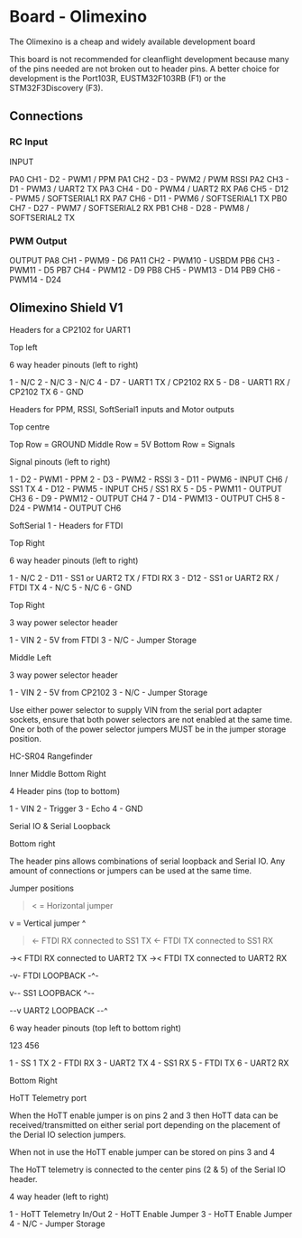# Board - Olimexino

The Olimexino is a cheap and widely available development board

This board is not recommended for cleanflight development because many of the pins needed are not broken out to header pins.  A better choice for development is the Port103R, EUSTM32F103RB (F1) or the STM32F3Discovery (F3).

## Connections

### RC Input

INPUT

PA0 CH1 - D2  - PWM1 / PPM
PA1 CH2 - D3  - PWM2 / PWM RSSI
PA2 CH3 - D1  - PWM3 / UART2 TX
PA3 CH4 - D0  - PWM4 / UART2 RX
PA6 CH5 - D12 - PWM5 / SOFTSERIAL1 RX
PA7 CH6 - D11 - PWM6 / SOFTSERIAL1 TX
PB0 CH7 - D27 - PWM7 / SOFTSERIAL2 RX
PB1 CH8 - D28 - PWM8 / SOFTSERIAL2 TX

### PWM Output

OUTPUT
PA8  CH1 - PWM9  - D6
PA11 CH2 - PWM10 - USBDM
PB6  CH3 - PWM11 - D5
PB7  CH4 - PWM12 - D9
PB8  CH5 - PWM13 - D14
PB9  CH6 - PWM14 - D24

## Olimexino Shield V1

Headers for a CP2102 for UART1

Top left

6 way header pinouts (left to right)

1 - N/C
2 - N/C
3 - N/C
4 - D7 - UART1 TX / CP2102 RX
5 - D8 - UART1 RX / CP2102 TX
6 - GND

Headers for PPM, RSSI, SoftSerial1 inputs and Motor outputs

Top centre

Top Row = GROUND
Middle Row = 5V
Bottom Row = Signals

Signal pinouts (left to right)

1 - D2  - PWM1 - PPM
2 - D3  - PWM2 - RSSI
3 - D11 - PWM6  - INPUT CH6 / SS1 TX
4 - D12 - PWM5  - INPUT CH5 / SS1 RX
5 - D5  - PWM11 - OUTPUT CH3
6 - D9  - PWM12 - OUTPUT CH4
7 - D14 - PWM13 - OUTPUT CH5
8 - D24 - PWM14 - OUTPUT CH6


SoftSerial 1 - Headers for FTDI

Top Right

6 way header pinouts (left to right)

1 - N/C
2 - D11 - SS1 or UART2 TX / FTDI RX
3 - D12 - SS1 or UART2 RX / FTDI TX
4 - N/C
5 - N/C
6 - GND

Top Right

3 way power selector header

1 - VIN
2 - 5V from FTDI
3 - N/C - Jumper Storage

Middle Left

3 way power selector header

1 - VIN
2 - 5V from CP2102
3 - N/C - Jumper Storage

Use either power selector to supply VIN from the serial port adapter sockets, ensure that both power selectors are not enabled at the same time.
One or both of the power selector jumpers MUST be in the jumper storage position. 


HC-SR04 Rangefinder

Inner Middle Bottom Right 

4 Header pins (top to bottom)

1 - VIN
2 - Trigger
3 - Echo
4 - GND


Serial IO & Serial Loopback  

Bottom right

The header pins allows combinations of serial loopback and Serial IO.  Any amount of connections or jumpers can be used at the same time.

Jumper positions

>< = Horizontal jumper

v = Vertical jumper
^

><- FTDI RX connected to SS1 TX
><- FTDI TX connected to SS1 RX

->< FTDI RX connected to UART2 TX
->< FTDI TX connected to UART2 RX

-v- FTDI LOOPBACK
-^- 

v-- SS1 LOOPBACK
^--  

--v UART2 LOOPBACK
--^  

6 way header pinouts (top left to bottom right)

123
456

1 - SS 1 TX
2 - FTDI RX
3 - UART2 TX
4 - SS1 RX
5 - FTDI TX
6 - UART2 RX

Bottom Right

HoTT Telemetry port

When the HoTT enable jumper is on pins 2 and 3 then HoTT data can be received/transmitted on either
serial port depending on the placement of the Derial IO selection jumpers.

When not in use the HoTT enable jumper can be stored on pins 3 and 4

The HoTT telemetry is connected to the center pins (2 & 5) of the Serial IO header.

4 way header (left to right)

1 - HoTT Telemetry In/Out
2 - HoTT Enable Jumper
3 - HoTT Enable Jumper
4 - N/C - Jumper Storage
